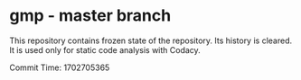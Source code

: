 # gmp - master branch

This repository contains frozen state of the repository.
Its history is cleared. It is used only for static code
analysis with Codacy.

Commit Time: 1702705365